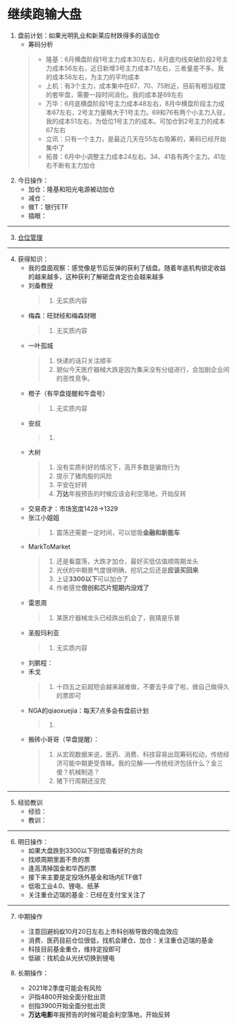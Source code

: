 # 继续跑输大盘
1. 盘前计划：如果光明乳业和新莱应材跌得多的话加仓
    - 筹码分析
    > - 隆基：6月横盘阶段1号主力成本30左右，8月底均线突破阶段2号主力成本56左右，近日新增3号主力成本71左右，三者量差不多。我的成本56左右，为主力的平均成本
    > - 上机：有3个主力，成本集中在67、70、75附近，目前有相当程度的套牢盘，需要一段时间消化。我的成本是69左右
    > - 万华：6月底横盘阶段1号主力成本48左右，8月中横盘阶段主力成本67左右，2号主力量略大于1号主力。69和76有两个小主力入驻，我的成本51左右，为低位1号主力的成本。可加仓到2号主力的成本67左右
    > - 立讯：只有一个主力，是最近几天在55左右吸筹的，筹码已经开始集中了
    > - 拓普：6月中小调整主力成本24左右。34、41各有两个主力。41左右不断有主力加仓
2. 今日操作：
    - 加仓：隆基和阳光电源被动加仓
    - 减仓：
    - 做T：银行ETF
    - 插眼：

***

3. [仓位管理](https://kdocs.cn/l/cmJAYer3tasI)
 
***

4. 获得知识：
    - 我的盘面观察：感觉像是节后反弹的获利了结盘。随着年底机构锁定收益的越来越多，这种获利了解砸盘肯定也会越来越多
    - 刘备教授
        > 1. 无实质内容
    - 梅森：旺财经和梅森财眼
        > 1. 无实质内容
    - 一叶孤城
        > 1. 快递的话只关注顺丰
        > 2. 貌似今天医疗器械大跌是因为集采没有分组进行，会加剧企业间的恶性竞争。
    - 橙子（有早盘提醒和午盘号）
        > 1. 无实质内容
    - 安叔
        > 1. 
    - 大树
        > 1. 没有实质利好的情况下，高开多数是骗炮行为
        > 2. 提示了猪肉股的风险
        > 3. 平安在好转
        > 4. **万达**年报预告的时候应该会利空落地，开始反转
    - 交易奇才：市场宽度1428->1329
    - 张江小姐姐
        > 1. 震荡还需要一定时间，可以低吸**金融和新能车**
    - MarkToMarket
        > 1. 还是看震荡，大跌才加仓，最好买低估值顺周期龙头
        > 2. 光伏的中期景气度很明确，挖坑之后还是**应该买回来**
        > 3. 上证**3300以下**可以加仓了
        > 4. 作者感觉**信创和芯片短期内没戏了**
    - 雷恩周
        > 1. 某医疗器械龙头已经跌出机会了，我猜是乐普
    - 圣股玛利亚
        > 1. 无实质内容
    - 刘鹏程：
    - 禾戈
        > 1. 十四五之前超短会越来越难做，不要去手痒了啦，做自己做得久的票即可
    - NGA的qiaoxuejia：每天7点多会有盘前计划
        > 1. 
    - 搬砖小哥哥（早盘提醒）：
        > 1. 从宏观数据来说，医药、消费、科技容易出现筹码松动，传统经济可能中期更受青睐。我的见解——传统经济包括什么？金三傻？机械制造？
        > 2. 猪下行周期还没完

        
***

5. 经验教训
    - 经验：
    - 教训：

***

6. 明日操作：
    - 如果大盘跌到3300以下则低吸看好的方向
    - 找顺周期里面不贵的票
    - 逢高清掉国金和华西的票
    - 接下来主要是定投场外基金和场内ETF做T
    - 低吸工业4.0、锂电、纸茅
    - 关注重仓迈瑞的基金：已经在支付宝关注了

***

7. 中期操作
    - 注意回避蚂蚁10月20日左右上市科创板导致的吸血效应
    - 消费、医药目前仓位很低，找机会建仓、加仓：关注重仓迈瑞的基金
    - 科技目前基金重仓，维持定投即可
    - 低碳：找机会从光伏切换到锂电
    
8. 长期操作：
    - 2021年2季度可能会有风险
    - 沪指4800开始全面分批出货
    - 创指3900开始全面分批出货
    - **万达电影**年报预告的时候可能会利空落地，开始反转
